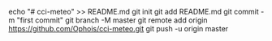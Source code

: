 echo "# cci-meteo" >> README.md
git init
git add README.md
git commit -m "first commit"
git branch -M master
git remote add origin https://github.com/Ophois/cci-meteo.git
git push -u origin master
